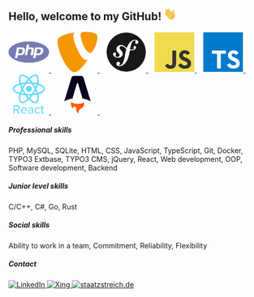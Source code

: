 ## Hello, welcome to my GitHub! <img src="https://raw.githubusercontent.com/mstaatz/mstaatz/master/wave.gif" height="25px" width="25px">

<a href="https://www.php.net/" title="PHP" target="_blank">
<img src="https://raw.githubusercontent.com/devicons/devicon/master/icons/php/php-plain.svg" width="80" alt="PHP" />
</a>&nbsp;&nbsp;
<a href="https://typo3.org/" title="TYPO3" target="_blank">
<img src="https://raw.githubusercontent.com/devicons/devicon/master/icons/typo3/typo3-original.svg" width="80" alt="TYPO 3" />
</a>&nbsp;&nbsp;
<a href="https://symfony.com/" title="Symfony" target="_blank">
<img src="https://raw.githubusercontent.com/devicons/devicon/master/icons/symfony/symfony-original.svg" width="80" alt="TYPO 3" />
</a>&nbsp;&nbsp;
<a href="https://developer.mozilla.org/en-US/docs/Web/JavaScript" title="JavaScript" target="_blank">
<img src="https://raw.githubusercontent.com/devicons/devicon/master/icons/javascript/javascript-original.svg" width="80" alt="JavaScript" />
</a>&nbsp;&nbsp;
<a href="https://www.typescriptlang.org/" title="TypeScript" target="_blank">
<img src="https://raw.githubusercontent.com/devicons/devicon/master/icons/typescript/typescript-original.svg" width="80" alt="TypeScript" />
</a>&nbsp;&nbsp;
<a href="https://reactjs.org/" title="React" target="_blank">
<img src="https://raw.githubusercontent.com/devicons/devicon/master/icons/react/react-original-wordmark.svg" width="80" alt="React" />
</a>&nbsp;&nbsp;
<a href="https://astro.build" title="Astro" target="_blank">
<img src="https://raw.githubusercontent.com/devicons/devicon/master/icons/astro/astro-original.svg" width="80" alt="Astro" />
</a>&nbsp;&nbsp;&nbsp;&nbsp;

##### Professional skills

PHP, MySQL, SQLite, HTML, CSS, JavaScript, TypeScript, Git, Docker, TYPO3 Extbase, TYPO3 CMS, jQuery, React, Web development, OOP, Software development, Backend

##### Junior level skills

C/C++, C#, Go, Rust

##### Social skills

Ability to work in a team, Commitment, Reliability, Flexibility

##### Contact

<a href="https://www.linkedin.com/in/michael-staatz-751723207/">
    <img src="https://img.shields.io/badge/LINKEDIN-12100E?logo=linkedin&color=09B603&logoColor=white" alt="LinkedIn" />
</a>
<a href="https://www.xing.com/profile/Michael_Staatz/">
    <img src="https://img.shields.io/badge/XING-12100E?logo=xing&color=09B603&logoColor=white" alt="Xing" />
</a>
<a href="https://staatzstreich.de/">
    <img src="https://img.shields.io/badge/WEBSITE-12100E?logo=html5&color=09B603&logoColor=white" alt="staatzstreich.de" />
</a>

<!--
<br />
<img src="https://github-readme-stats.vercel.app/api/top-langs?username=staatzstreich&layout=compact"/>

**mstaatz/mstaatz** is a ✨ _special_ ✨ repository because its `README.md` (this file) appears on your GitHub profile.

Here are some ideas to get you started:

- 🔭 I’m currently working on ...
- 🌱 I’m currently learning ...
- 👯 I’m looking to collaborate on ...
- 🤔 I’m looking for help with ...
- 💬 Ask me about ...
- 📫 How to reach me: ...
- 😄 Pronouns: ...
- ⚡ Fun fact: ...
-->
